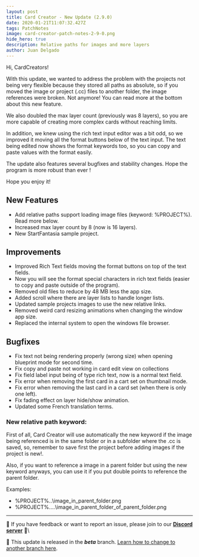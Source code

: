 ```yaml
---
layout: post
title: Card Creator - New Update (2.9.0)
date: 2020-01-21T11:07:32.427Z
tags: PatchNotes
image: card-creator-patch-notes-2-9-0.png
hide_hero: true
description: Relative paths for images and more layers
author: Juan Delgado
---
```


Hi, CardCreators!

With this update, we wanted to address the problem with the projects not being very flexible because they stored all paths as absolute, so if you moved the image or project (.cc) files to another folder, the image references were broken.
Not anymore! You can read more at the bottom about this new feature.

We also doubled the max layer count (previously was 8 layers), so you are more capable of creating more complex cards without reaching limits.

In addition, we knew using the rich text input editor was a bit odd, so we improved it moving all the format buttons below of the text input. The text being edited now shows the format keywords too, so you can copy and paste values with the format easily.

The update also features several bugfixes and stability changes. Hope the program is more robust than ever !

Hope you enjoy it!

## New Features
- Add relative paths support loading image files (keyword: %PROJECT%). Read more below.
- Increased max layer count by 8 (now is 16 layers).
- New StartFantasia sample project.


## Improvements
- Improved Rich Text fields moving the format buttons on top of the text fields.
- Now you will see the format special characters in rich text fields (easier to copy and paste outside of the program).
- Removed old files to reduce by 48 MB less the app size.
- Added scroll where there are layer lists to handle longer lists.
- Updated sample projects images to use the new relative links.
- Removed weird card resizing animations when changing the window app size.
- Replaced the internal system to open the windows file browser.


## Bugfixes
- Fix text not being rendering properly (wrong size) when opening blueprint mode for second time.
- Fix copy and paste not working in card edit view on collections
- Fix field label input being of type rich text, now is a normal text field.
- Fix error when removing the first card in a cart set on thumbnail mode.
- Fix error when removing the last card in a card set (when there is only one left).
- Fix fading effect on layer hide/show animation.
- Updated some French translation terms.


### New relative path keyword:

First of all, Card Creator will use automatically the new keyword if the image being referenced is in the same folder or in a subfolder where the .cc is saved, so, remember to save first the project before adding images if the project is new!.

Also, if you want to reference a image in a parent folder but using the new keyword anyways, you can use it if you put double points to reference the parent folder.

Examples:
- %PROJECT%\..\image_in_parent_folder.png
- %PROJECT%\..\..\image_in_parent_folder_of_parent_folder.png

---

📌 If you have feedback or want to report an issue, please join to our **[Discord server](http://discord.gg/pixelatto)** 💬\

📌 This update is released in the ***beta*** branch. [Learn how to change to another branch here](/blog/beta-and-legacy-versions).